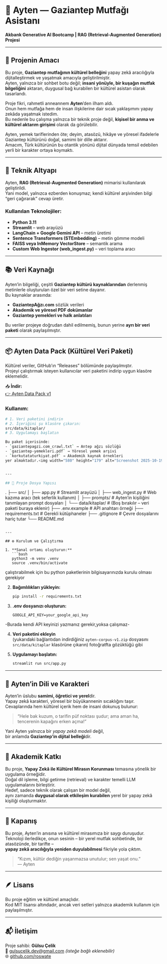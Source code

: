 # 🧿 Ayten — Gaziantep Mutfağı Asistanı  
**Akbank Generative AI Bootcamp | RAG (Retrieval-Augmented Generation) Projesi**

---

## 🎯 Projenin Amacı  

Bu proje, **Gaziantep mutfağının kültürel belleğini** yapay zekâ aracılığıyla dijitalleştirmek ve yaşatmak amacıyla geliştirilmiştir.  
Ayten, yalnızca bir sohbet botu değil; **insani yönüyle, bir kuşağın mutfak bilgeliğini** aktaran, duygusal bağ kurabilen bir kültürel asistan olarak tasarlandı.

Proje fikri, rahmetli anneannem **Ayten**’den ilham aldı.  
Onun hem mutfağa hem de insan ilişkilerine dair sıcak yaklaşımını yapay zekâda yaşatmak istedim.  
Bu nedenle bu çalışma yalnızca bir teknik proje değil, **kişisel bir anma ve kültürel aktarım girişimi** olarak da görülebilir.

Ayten, yemek tariflerinden öte; deyim, atasözü, hikâye ve yöresel ifadelerle Gaziantep kültürünü doğal, samimi bir dille aktarır.  
Amacım, Türk kültürünün bu otantik yönünü dijital dünyada temsil edebilen yerli bir karakter ortaya koymaktı.

---

## 🧠 Teknik Altyapı  

Ayten, **RAG (Retrieval-Augmented Generation)** mimarisi kullanılarak geliştirildi.  
Yani model, yalnızca ezberden konuşmaz; kendi kültürel arşivinden bilgi “geri çağırarak” cevap üretir.  

### Kullanılan Teknolojiler:
- **Python 3.11**
- **Streamlit** – web arayüzü
- **LangChain + Google Gemini API** – metin üretimi
- **Sentence Transformers (STEmbedding)** – metin gömme modeli
- **FAISS veya InMemory VectorStore** – semantik arama
- **Custom Web Ingestor (web_ingest.py)** – veri toplama aracı  

---

## 📚 Veri Kaynağı  

Ayten’in bilgeliği, çeşitli **Gaziantep kültürü kaynaklarından** derlenmiş metinlerle oluşturulan özel bir veri setine dayanır.  
Bu kaynaklar arasında:

- **GaziantepAğzı.com** sözlük verileri  
- **Akademik ve yöresel PDF dokümanlar**  
- **Gaziantep yemekleri ve halk anlatıları**

Bu veriler projeye doğrudan dahil edilmemiş, bunun yerine **ayrı bir veri paketi** olarak paylaşılmıştır.

---

## 📦 Ayten Data Pack (Kültürel Veri Paketi)  

Kültürel veriler, GitHub’ın “Releases” bölümünde paylaşılmıştır.  
Projeyi çalıştırmak isteyen kullanıcılar veri paketini indirip uygun klasöre eklemelidir.

📥 **İndir:**  
[👉 Ayten Data Pack v1](https://github.com/roswate/Ayten-bot.2/releases/download/v1.0-corpus/ayten-corpus-v1.zip)

### Kullanım:
```bash
# 1. Veri paketini indirin
# 2. İçeriğini şu klasöre çıkarın:
src/data/kitaplar/
# 3. Uygulamayı başlatın

Bu paket içerisinde:
- `gaziantepagzi.com_crawl.txt` → Antep ağzı sözlüğü  
- `gaziantep-yemekleri.pdf` → Yöresel yemek arşivi  
- `korkutataturkiyat.pdf` → Akademik kaynak örnekleri  
yer almaktadır.<img width="580" height="179" alt="Screenshot 2025-10-19 at 19 47 45" src="https://github.com/user-attachments/assets/e7b4cd85-6930-4667-b131-9d0ab23287b2" />


---

## 🧩 Proje Dosya Yapısı  

```
.
├── src/
│   ├── app.py               # Streamlit arayüzü
│   ├── web_ingest.py        # Web kazıma aracı (tek seferlik kullanım)
│   ├── prompts/             # Ayten’in kişiliğini tanımlayan prompt dosyaları
│   └── data/kitaplar/       # (Boş bırakılır – veri paketi buraya eklenir)
├── .env.example             # API anahtarı örneği
├── requirements.txt         # Gerekli kütüphaneler
├── .gitignore               # Çevre dosyalarını hariç tutar
└── README.md
```

---

## ⚙️ Kurulum ve Çalıştırma  

1. **Sanal ortamı oluşturun:**
   ```bash
   python3 -m venv .venv
   source .venv/bin/activate
   ```
   çalıştırabilmek için bu python paketlerinin bilgisayarınızda kurulu olması gerekiyor

2. **Bağımlılıkları yükleyin:**
   ```bash
   pip install -r requirements.txt
   ```

3. **.env dosyanızı oluşturun:**
   ```
   GOOGLE_API_KEY=your_google_api_key
   ```
-Burada kendi API keyinizi yazmanız gerekir,yoksa çalışmaz-

4. **Veri paketini ekleyin**  
   (yukarıdaki bağlantıdan indirdiğiniz `ayten-corpus-v1.zip` dosyasını `src/data/kitaplar` klasörüne çıkarın)
   fotoğratfta gözüktüğü gibi

5. **Uygulamayı başlatın:**
   ```bash
   streamlit run src/app.py
   ```

---

## 💬 Ayten’in Dili ve Karakteri  

Ayten’in üslubu **samimi, öğretici ve yerel**dir.  
Yapay zekâ karakteri, yöresel bir büyükannenin sıcaklığını taşır.  
Cevaplarında hem kültürel içerik hem de insani dokunuş bulunur:

> “Hele bak kuzum, o tarifin püf noktası şudur; ama aman ha, tencerenin kapağını erken açma!”

Yani Ayten yalnızca bir *yapay zekâ modeli* değil,  
bir anlamda **Gaziantep’in dijital belleği**dir.

---

## 🧩 Akademik Katkı  

Bu proje, **Yapay Zekâ ile Kültürel Mirasın Korunması** temasına yönelik bir uygulama örneğidir.  
Doğal dil işleme, bilgi getirme (retrieval) ve karakter temelli LLM uygulamalarını birleştirir.  
Hedef, sadece teknik olarak çalışan bir model değil,  
aynı zamanda **duygusal olarak etkileşim kurabilen** yerel bir yapay zekâ kişiliği oluşturmaktır.

---

## 🤍 Kapanış  

Bu proje, Ayten’in anısına ve kültürel mirasımıza bir saygı duruşudur.  
Teknoloji ilerledikçe, onun sesinin – bir yerel mutfak sohbetinde, bir atasözünde, bir tarifte –  
**yapay zekâ aracılığıyla yeniden duyulabilmesi** fikriyle yola çıktım.

> “Kızım, kültür dediğin yaşanmazsa unutulur; sen yaşat onu.”  
> — Ayten

---

## 🪶 Lisans  

Bu proje eğitim ve kültürel amaçlıdır.  
Kod MIT lisansı altındadır, ancak veri setleri yalnızca akademik kullanım için paylaşılmıştır.

---

## 📬 İletişim  

Proje sahibi: **Gülsu Çelik**  
📧 gulsucelik.dev@gmail.com *(isteğe bağlı eklenebilir)*  
🌐 [github.com/roswate](https://github.com/roswate)
